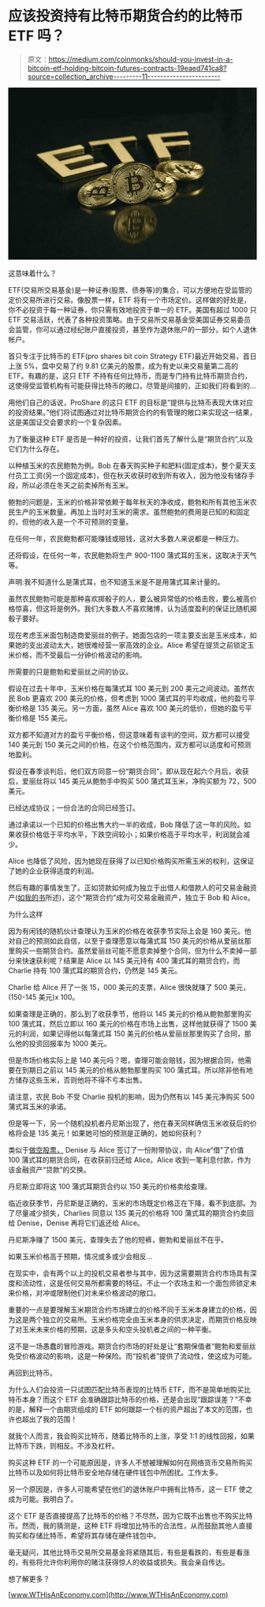 # 应该投资持有比特币期货合约的比特币 ETF 吗？

> 原文：<https://medium.com/coinmonks/should-you-invest-in-a-bitcoin-etf-holding-bitcoin-futures-contracts-19eaed741ca8?source=collection_archive---------11----------------------->

![](img/1dde9210d45686a95ff51cdb15c132bb.png)

这意味着什么？

ETF(交易所交易基金)是一种证券(股票、债券等)的集合，可以方便地在受监管的定价交易所进行交易。像股票一样，ETF 将有一个市场定价。这样做的好处是，你不必投资于每一种证券，你只需有效地投资于单一的 ETF。美国有超过 1000 只 ETF 交易活跃，代表了各种投资策略。由于交易所交易基金受美国证券交易委员会监管，你可以通过经纪账户直接投资，甚至作为退休账户的一部分，如个人退休帐户。

首只专注于比特币的 ETF(pro shares bit coin Strategy ETF)最近开始交易，首日上涨 5%，盘中交易了约 9.81 亿美元的股票，成为有史以来交易量第二高的 ETF。有趣的是，这只 ETF 不持有任何比特币，而是专门持有比特币期货合约，这使得受监管机构有可能获得比特币的敞口，尽管是间接的，正如我们将看到的…

用他们自己的话说，ProShare 的这只 ETF 的目标是“提供与比特币表现大体对应的投资结果。”他们将试图通过对比特币期货合约的有管理的敞口来实现这一结果，这是美国证交会要求的一个复杂因素。

为了衡量这种 ETF 是否是一种好的投资，让我们首先了解什么是“期货合约”,以及它们为什么存在。

以种植玉米的农民鲍勃为例。Bob 在春天购买种子和肥料(固定成本)，整个夏天支付员工工资(另一个固定成本)，但在秋天收获时收到所有收入，因为他没有储存手段，所以必须在冬天之前卖掉所有玉米。

鲍勃的问题是，玉米的价格非常依赖于每年秋天的净收成，鲍勃和所有其他玉米农民生产的玉米数量。再加上当时对玉米的需求。虽然鲍勃的费用是已知的和固定的，但他的收入是一个不可预测的变量。

在任何一年，农民鲍勃都可能赚钱或赔钱，这对大多数人来说都是一种压力。

还将假设，在任何一年，农民鲍勃将生产 900-1100 蒲式耳的玉米，这取决于天气等。

声明:我不知道什么是蒲式耳，也不知道玉米是不是用蒲式耳来计量的。

虽然农民鲍勃可能是那种喜欢掷骰子的人，要么被异常低的价格击败，要么被高价格惊喜，但这将是例外。我们大多数人不喜欢赌博，认为适度盈利的保证比随机掷骰子要好。

现在考虑玉米面包制造商爱丽丝的例子。她面包店的一项主要支出是玉米成本，如果她的支出波动太大，她很难经营一家高效的企业。Alice 希望在提货之前锁定玉米价格，而不受最后一分钟价格波动的影响。

所需要的只是鲍勃和爱丽丝之间的协议。

假设在过去十年中，玉米价格在每蒲式耳 100 美元到 200 美元之间波动。虽然农民 Bob 更喜欢 200 美元的价格，但考虑到 1000 蒲式耳的平均收成，他的盈亏平衡价格是 135 美元。另一方面，虽然 Alice 喜欢 100 美元的低价，但她的盈亏平衡价格是 155 美元。

双方都不知道对方的盈亏平衡价格，但这意味着有谈判的空间，双方都可以接受 140 美元到 150 美元之间的价格，在这个价格范围内，双方都可以适度和可预测地盈利。

假设在春季谈判后，他们双方同意一份“期货合同”，即从现在起六个月后，收获后，爱丽丝将以 145 美元从鲍勃手中购买 500 蒲式耳玉米，净购买额为 72，500 美元。

已经达成协议；一份合法的合同已经签订。

通过承诺以一个已知的价格出售大约一半的收成，Bob 降低了这一年的风险。如果收获价格低于平均水平，下跌空间较小；如果价格高于平均水平，利润就会减少。

Alice 也降低了风险，因为她现在获得了以已知价格购买所需玉米的权利，这保证了她的企业获得适度的利润。

然后有趣的事情发生了。正如贷款如何成为独立于出借人和借款人的可交易金融资产([如我的书](https://www.wthisaneconomy.com/)所述)，这个“期货合约”成为可交易金融资产，独立于 Bob 和 Alice。

为什么这样

因为有闲钱的随机伙计查理认为玉米的价格在收获季节实际上会是 160 美元。他对自己的预测如此自信，以至于查理愿意以每蒲式耳 150 美元的价格从爱丽丝那里购买一些期货合约。虽然爱丽丝可能不愿意卖掉整个合同，但为什么不卖掉一部分来快速获利呢？结果是 Alice 以 145 美元持有 400 蒲式耳的期货合约，而 Charlie 持有 100 蒲式耳的期货合约，仍然是 145 美元。

Charlie 给 Alice 开了一张 15，000 美元的支票，Alice 很快就赚了 500 美元，(150-145 美元)x 100。

如果查理是正确的，那么到了收获季节，他将以 145 美元的价格从鲍勃那里购买 100 蒲式耳，然后立即以 160 美元的价格在市场上出售，这样他就获得了 1500 美元的利润，如果记得他以每蒲式耳 150 美元的价格从爱丽丝那里购买了合同，那么他的投资回报率为 1000 美元。

但是市场价格实际上是 140 美元吗？嗯，查理可能会赔钱，因为根据合同，他需要在到期日之前以 145 美元的价格从鲍勃那里购买 100 蒲式耳。所以除非他有地方储存这些玉米，否则他将不得不亏本出售。

请注意，农民 Bob 不受 Charlie 投机的影响，因为仍然有以 145 美元净购买 500 蒲式耳玉米的承诺。

但是等一下，另一个随机投机者丹尼斯出现了，他在春天同样确信玉米收获后的价格将会是 135 美元！如果她可怕的预测是正确的，她如何获利？

类似于[做空股票，](https://johnsonrsf.medium.com/short-selling-and-gamestop-a7e1e6e84051) Denise 与 Alice 签订了一份附带协议，向 Alice“借”了价值 100 蒲式耳的期货合同，在收获前归还给 Alice。Alice 收到一笔利息付款，作为该金融资产“贷款”的交换。

丹尼斯立即将这 100 蒲式耳期货合约以 150 美元的价格卖给查理。

临近收获季节，丹尼斯是正确的，玉米的市场既定价格正在下降，看不到底部。为了尽量减少损失，Charlies 同意以 135 美元的价格将 100 蒲式耳的期货合约卖回给 Denise，Denise 再将它们返还给 Alice。

丹尼斯净赚了 1500 美元，查理失去了他的短裤，鲍勃和爱丽丝不在乎。

如果玉米价格高于预期，情况或多或少会相反…

在现实中，会有两个以上的投机交易者参与其中，因为这需要期货合约市场具有深度和流动性，这是任何交易所都需要的特征。不止一个农场主和一个面包师锁定未来价格，对冲或限制他们对未来价格波动的敞口。

重要的一点是要理解玉米期货合约市场建立的价格不同于玉米本身建立的价格，因为这是两个独立的交易所。玉米价格完全由玉米本身的供求决定，而期货价格反映了对玉米未来价格的预期，这是多头和空头投机者之间的一种平衡。

这不是一场愚蠢的冒险游戏。期货合约市场的好处是让“套期保值者”鲍勃和爱丽丝免受价格波动的影响，这是一种保险。而“投机者”提供了流动性，使这成为可能。

再回到比特币。

为什么人们会投资一只试图匹配比特币表现的比特币 ETF，而不是简单地购买比特币本身？而这个 ETF 会准确跟踪比特币的价格，还是会出现“跟踪误差？”不幸的是，解释一个由期货组成的 ETF 如何跟踪一个标的资产超出了本文的范围，也许也超出了我的范围！

就我个人而言，我会购买比特币，随着比特币的上涨，享受 1:1 的线性回报，如果比特币下跌，则相反。不涉及杠杆。

购买这种 ETF 的一个可能原因是，许多人不想被理解如何在网络货币交易所购买比特币以及如何将比特币安全地存储在硬件钱包中所困扰。工作太多。

另一个原因是，许多人可能希望在他们的退休账户中拥有比特币，这一 ETF 使之成为可能。我明白了。

这个 ETF 是否直接提高了比特币的价格？不尽然，因为它既不出售也不购买比特币。然而，我的猜测是，这种 ETF 将增加比特币的合法性，从而鼓励其他人直接购买和存储比特币，希望将其存储在硬件钱包中。

毫无疑问，其他比特币交易所交易基金将紧随其后，有些是看跌的，有些是看涨的，有些将允许你利用你的赌注获得惊人的收益或损失。我会亲自传达。

想了解更多？

[www.WTHisAnEconomy.com](http://www.WTHisAnEconomy.com)